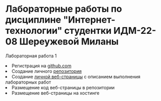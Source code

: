 # Лабораторные работы по дисциплине "Интернет-технологии" студентки ИДМ-22-08 Шереужевой Миланы
Лабораторная работа 1
<li>Регистрация на <a href="https://github.com/">github.com</a></li>
                    <li>Создание личного <a href="https://github.com/OlFil/OlFil.github.io">репозитория</a></li>
                    <li>Создание <a href="https://milanasher.nicepage.io/?version=22ec643e-2f69-4ed0-bf72-a69eb95a107e&uid=d10f91a3-a24a-4df6-887f-09533d165eb8">личной веб-страницы</a> с описанием выполнения
                        лабораторных работ</li>
                    <li>Размещение код веб-страницы</a> в репозитории</li>
                    <li>Размещение веб-страницы на хостинге
